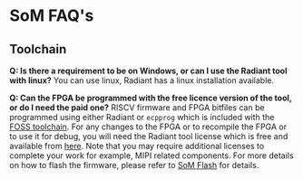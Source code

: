 # SoM FAQ's


## Toolchain
**Q: Is there a requirement to be on Windows, or can I use the Radiant tool with linux?**
You can use linux, Radiant has a linux installation available.

**Q: Can the FPGA be programmed with the free licence version of the tool, or do I need the paid one?** RISCV firmware and FPGA bitfiles can be programmed using either Radiant or `ecpprog` which is included with the [FOSS toolchain](https://github.com/FPGAwars/toolchain-icestorm/releases/). For any changes to the FPGA or to recompile the FPGA or to use it for debug, you will need the Radiant tool license which is free and available from [here](https://www.latticesemi.com/Support/Licensing#requestRadiant). Note that you may require additional licenses to complete your work for example, MIPI related components. For more details on how to flash the firmware, please refer to [SoM Flash](som_flash.md) for details.